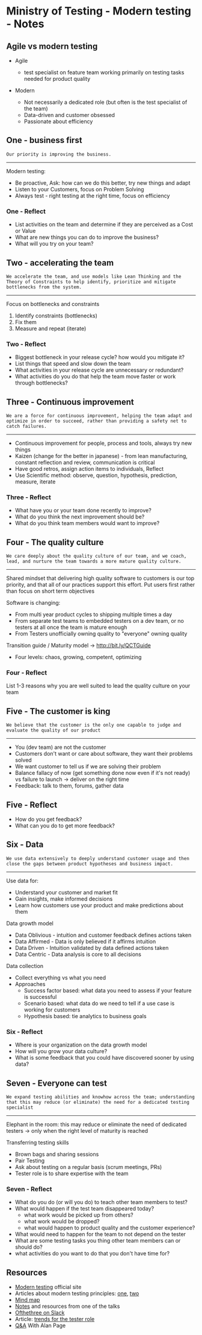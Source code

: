 # Ministry of Testing - Modern testing - Notes

## Agile vs modern testing

- Agile
  - test specialist on feature team working primarily on testing tasks needed for product quality

- Modern
  - Not necessarily a dedicated role (but often is the test specialist of the team)
  - Data-driven and customer obsessed
  - Passionate about efficiency

## One - business first

`Our priority is improving the business.`

---

Modern testing:

- Be proactive, Ask: how can we do this better, try new things and adapt
- Listen to your Customers, focus on Problem Solving
- Always test - right testing at the right time, focus on efficiency

### One - Reflect

- List activities on the team and determine if they are perceived as a Cost or Value
- What are new things you can do to improve the business?
- What will you try on your team?

## Two - accelerating the team

`We accelerate the team, and use models like Lean Thinking and the Theory of Constraints to help identify, prioritize and mitigate bottlenecks from the system.`

---

Focus on bottlenecks and constraints

1. Identify constraints (bottlenecks)
2. Fix them
3. Measure and repeat (iterate)

### Two - Reflect

- Biggest bottleneck in your release cycle? how would you mitigate it?
- List things that speed and slow down the team
- What activities in your release cycle are unnecessary or redundant?
- What activities do you do that help the team move faster or work through bottlenecks?

## Three - Continuous improvement

`We are a force for continuous improvement, helping the team adapt and optimize in order to succeed, rather than providing a safety net to catch failures.`

---

- Continuous improvement for people, process and tools, always try new things
- Kaizen (change for the better in japanese) - from lean manufacturing, constant reflection and review, communication is critical
- Have good retros, assign action items to individuals, Reflect
- Use Scientific method: observe, question, hypothesis, prediction, measure, iterate

### Three - Reflect

- What have you or your team done recently to improve?
- What do you think the next improvement should be?
- What do you think team members would want to improve?

## Four - The quality culture

`We care deeply about the quality culture of our team, and we coach, lead, and nurture the team towards a more mature quality culture.`

---

Shared mindset that delivering high quality software to customers is our top priority, and that all of our practices support this effort.
Put users first rather than focus on short term objectives

Software is changing:

- From multi year product cycles to shipping multiple times a day
- From separate test teams to embedded testers on a dev team, or no testers at all once the team is mature enough
- From Testers unofficially owning quality to "everyone" owning quality

Transition guide / Maturity model -> <http://bit.ly/QCTGuide>

- Four levels: chaos, growing, competent, optimizing

### Four - Reflect

List 1-3 reasons why you are well suited to lead the quality culture on your team

## Five - The customer is king

`We believe that the customer is the only one capable to judge and evaluate the quality of our product`

---

- You (dev team) are not the customer
- Customers don't want or care about software, they want their problems solved
- We want customer to tell us if we are solving their problem
- Balance fallacy of now (get something done now even if it's not ready) vs failure to launch -> deliver on the right time
- Feedback: talk to them, forums, gather data

## Five - Reflect

- How do you get feedback?
- What can you do to get more feedback?

## Six - Data

`We use data extensively to deeply understand customer usage and then close the gaps between product hypotheses and business impact.`

---

Use data for:

- Understand your customer and market fit
- Gain insights, make informed decisions
- Learn how customers use your product and make predictions about them

Data growth model

- Data Oblivious - intuition and customer feedback defines actions taken
- Data Affirmed - Data is only believed if it affirms intuition
- Data Driven - Intuition validated by data defined actions taken
- Data Centric - Data analysis is core to all decisions

Data collection

- Collect everything vs what you need
- Approaches
  - Success factor based: what data you need to assess if your feature is successful
  - Scenario based: what data do we need to tell if a use case is working for customers
  - Hypothesis based: tie analytics to business goals

### Six - Reflect

- Where is your organization on the data growth model
- How will you grow your data culture?
- What is some feedback that you could have discovered sooner by using data?

## Seven - Everyone can test

`We expand testing abilities and knowhow across the team; understanding that this may reduce (or eliminate) the need for a dedicated testing specialist`

---

Elephant in the room: this may reduce or eliminate the need of dedicated testers -> only when the right level of maturity is reached

Transferring testing skills

- Brown bags and sharing sessions
- Pair Testing
- Ask about testing on a regular basis (scrum meetings, PRs)
- Tester role is to share expertise with the team

### Seven - Reflect

- What do you do (or will you do) to teach other team members to test?
- What would happen if the test team disappeared today?
  - what work would be picked up from others?
  - what work would be dropped?
  - what would happen to product quality and the customer experience?
- What would need to happen for the team to not depend on the tester
- What are some testing tasks you thing other team members can or should do?
- what activities do you want to do that you don't have time for?

## Resources

- [Modern testing](https://moderntesting.org/) official site
- Articles about modern testing principles: [one](https://blog.testproject.io/2022/04/21/modern-testing-principles/), [two](https://testastic.wordpress.com/2019/05/27/modern-testing-principles-explained/)
- [Mind map](https://www.xmind.net/m/mp9j/#)
- [Notes](https://club.ministryoftesting.com/t/the-future-of-test-automation-with-alan-page/50830/2) and resources from one of the talks
- [Ofthethree on Slack](https://oneofthethree.slack.com/join/shared_invite/enQtMzQ4NDAxNjE1OTg2LTExMzQwMmQ2NTBlYzcwYWI4Mjg3NjhmYThlYjdhZmIzZGNmM2MyMGNhNjExMGIwMmE2ODI2YjZmYzU2MmQ4NGQ#/shared-invite/email)
- Article: [trends for the tester role](https://jlottosen.wordpress.com/2021/04/13/trends-for-the-tester-role/)
- [Q&A](https://club.ministryoftesting.com/t/ask-alan-a-question-about-quality-without-qa/37289) With Alan Page
